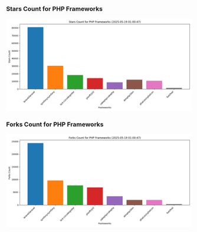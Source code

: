 ### Stars Count for PHP Frameworks

![Stars Chart](./archive/charts/20250519010047_stars_count.png)

### Forks Count for PHP Frameworks

![Forks Chart](./archive/charts/20250519010047_forks_count.png)

